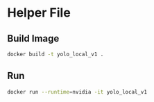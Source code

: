 # Helper File

## Build Image

```bash
docker build -t yolo_local_v1 .
```

## Run

```bash
docker run --runtime=nvidia -it yolo_local_v1
```
